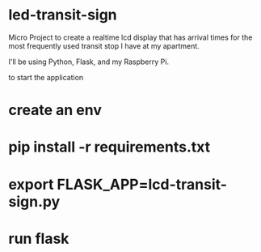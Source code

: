 # led-transit-sign

Micro Project to create a realtime lcd display that has arrival
times for the most frequently used transit stop I have at my apartment.

I'll be using Python, Flask, and my Raspberry Pi.


to start the application

# create an env
# pip install -r requirements.txt
# export FLASK_APP=lcd-transit-sign.py
# run flask
